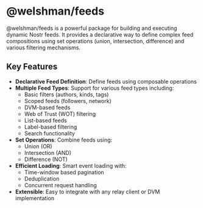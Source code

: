 # @welshman/feeds

@welshman/feeds is a powerful package for building and executing dynamic Nostr feeds. It provides a declarative way to define complex feed compositions using set operations (union, intersection, difference) and various filtering mechanisms.

## Key Features

- **Declarative Feed Definition**: Define feeds using composable operations
- **Multiple Feed Types**: Support for various feed types including:
  - Basic filters (authors, kinds, tags)
  - Scoped feeds (followers, network)
  - DVM-based feeds
  - Web of Trust (WOT) filtering
  - List-based feeds
  - Label-based filtering
  - Search functionality
- **Set Operations**: Combine feeds using:
  - Union (OR)
  - Intersection (AND)
  - Difference (NOT)
- **Efficient Loading**: Smart event loading with:
  - Time-window based pagination
  - Deduplication
  - Concurrent request handling
- **Extensible**: Easy to integrate with any relay client or DVM implementation
